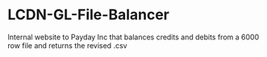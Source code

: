# LCDN-GL-File-Balancer
Internal website to Payday Inc that balances credits and debits from a 6000 row file and returns the revised .csv
